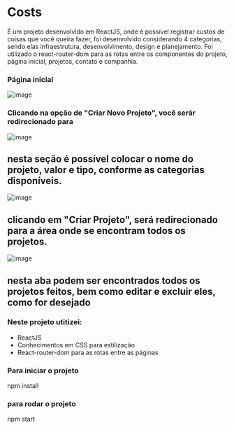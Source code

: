 # Costs

É um projeto desenvolvido em ReactJS, onde é possível registrar custos de coisas que você queira fazer, foi desenvolvido considerando 4 categorias, sendo elas infraestrutura, desenvolvimento, design e planejamento.
Foi utilizado o react-router-dom para as rotas entre os componentes do projeto, página inicial, projetos, contato e companhia. 

### Página inicial

![image](https://user-images.githubusercontent.com/109979241/219960435-1b39051d-8193-4e17-8ad5-2b3462ee666b.png)

### Clicando na opção de "Criar Novo Projeto", você serár redirecionado para 

![image](https://user-images.githubusercontent.com/109979241/219960497-d76340c0-4401-4ecc-9416-b1eb8e461335.png)

## nesta seção é possível colocar o nome do projeto, valor e tipo, conforme as categorias disponíveis.

![image](https://user-images.githubusercontent.com/109979241/219960555-5082a6b6-d2f4-4217-b6ba-9ea4dc4722a6.png)

## clicando em "Criar Projeto", será redirecionado para a área onde se encontram todos os projetos.

![image](https://user-images.githubusercontent.com/109979241/219960699-9721bb4a-1918-4288-ba2d-5c51ade61bf7.png)


## nesta aba podem ser encontrados todos os projetos feitos, bem como editar e excluir eles, como for desejado


### Neste projeto utitizei:

- ReactJS
- Conhecimentos em CSS para estilização
- React-router-dom para as rotas entre as páginas






### Para iniciar o projeto

npm install

### para rodar o projeto

npm start

